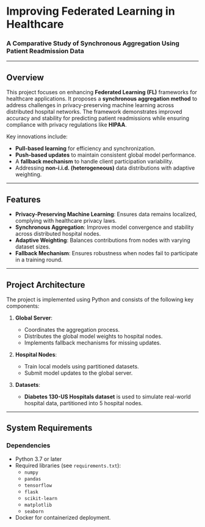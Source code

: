 # Improving Federated Learning in Healthcare
### A Comparative Study of Synchronous Aggregation Using Patient Readmission Data

---

## Overview
This project focuses on enhancing **Federated Learning (FL)** frameworks for healthcare applications. It proposes a **synchronous aggregation method** to address challenges in privacy-preserving machine learning across distributed hospital networks. The framework demonstrates improved accuracy and stability for predicting patient readmissions while ensuring compliance with privacy regulations like **HIPAA**.

Key innovations include:
- **Pull-based learning** for efficiency and synchronization.
- **Push-based updates** to maintain consistent global model performance.
- A **fallback mechanism** to handle client participation variability.
- Addressing **non-i.i.d. (heterogeneous)** data distributions with adaptive weighting.

---

## Features
- **Privacy-Preserving Machine Learning**: Ensures data remains localized, complying with healthcare privacy laws.
- **Synchronous Aggregation**: Improves model convergence and stability across distributed hospital nodes.
- **Adaptive Weighting**: Balances contributions from nodes with varying dataset sizes.
- **Fallback Mechanism**: Ensures robustness when nodes fail to participate in a training round.

---

## Project Architecture
The project is implemented using Python and consists of the following key components:

1. **Global Server**:
   - Coordinates the aggregation process.
   - Distributes the global model weights to hospital nodes.
   - Implements fallback mechanisms for missing updates.

2. **Hospital Nodes**:
   - Train local models using partitioned datasets.
   - Submit model updates to the global server.

3. **Datasets**:
   - **Diabetes 130-US Hospitals dataset** is used to simulate real-world hospital data, partitioned into 5 hospital nodes.

---

## System Requirements
### Dependencies
- Python 3.7 or later
- Required libraries (see `requirements.txt`):
  - `numpy`
  - `pandas`
  - `tensorflow`
  - `flask`
  - `scikit-learn`
  - `matplotlib`
  - `seaborn`
- Docker for containerized deployment.

